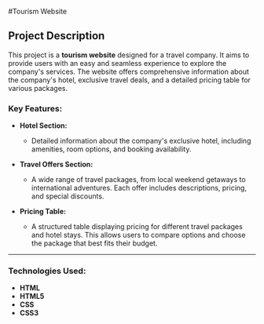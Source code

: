 
#Tourism Website

## Project Description
This project is a **tourism website** designed for a travel company. It aims to provide users with an easy and seamless experience to explore the company's services. The website offers comprehensive information about the company's hotel, exclusive travel deals, and a detailed pricing table for various packages.

### Key Features:
- **Hotel Section:** 
  - Detailed information about the company's exclusive hotel, including amenities, room options, and booking availability.
  
- **Travel Offers Section:** 
  - A wide range of travel packages, from local weekend getaways to international adventures. Each offer includes descriptions, pricing, and special discounts.

- **Pricing Table:** 
  - A structured table displaying pricing for different travel packages and hotel stays. This allows users to compare options and choose the package that best fits their budget.

---

### Technologies Used:
- **HTML**
- **HTML5**
- **CSS**
- **CSS3**



